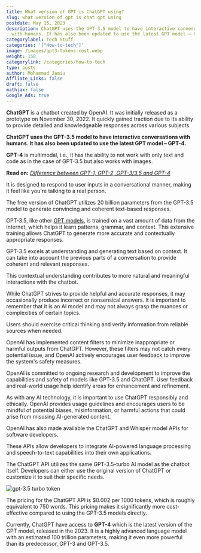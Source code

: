```yaml
---
title: What version of GPT is ChatGPT using?
slug: what version of gpt is chat gpt using
postdate: May 15, 2023
description: ChatGPT uses the GPT-3.5 model to have interactive conversations
  with humans. It has also been updated to use the latest GPT model – GPT-4.
categorylabel: Tech Stuff
categories: '["How-to-tech"]'
image: /images/gpt3-tokens-cost.webp
weight: 158
categorylink: /categories/how-to-tech
type: posts
author: Mohammad Jamiu
Affliate_Links: false
draft: false
mathjax: false
Google_Ads: true
---
```

**ChatGPT** is a chatbot created by OpenAI. It was initially released as a prototype on November 30, 2022. It quickly gained traction due to its ability to provide detailed and knowledgeable responses across various subjects.

**ChatGPT uses the GPT-3.5 model to have interactive conversations with humans. It has also been updated to use the latest GPT model – GPT-4.**

**GPT-4** is multimodal, i.e., it has the ability to not work with only text and code as in the case of GPT-3.5 but also works with images.

**Read on:** *[Difference between GPT-1, GPT-2, GPT-3/3.5 and GPT-4](/how-to-tech/difference-between-gpt-1-gpt-2-gpt-3-gpt-4/)*

It is designed to respond to user inputs in a conversational manner, making it feel like you're talking to a real person. 

The free version of ChatGPT utilizes 20 billion parameters from the GPT-3.5 model to generate convincing and coherent text-based responses.

GPT-3.5, like other [GPT models](/how-to-tech/difference-between-gpt-1-gpt-2-gpt-3-gpt-4/), is trained on a vast amount of data from the internet, which helps it learn patterns, grammar, and context. This extensive training allows ChatGPT to generate more accurate and contextually appropriate responses.

GPT-3.5 excels at understanding and generating text based on context. It can take into account the previous parts of a conversation to provide coherent and relevant responses. 

This contextual understanding contributes to more natural and meaningful interactions with the chatbot.

While ChatGPT strives to provide helpful and accurate responses, it may occasionally produce incorrect or nonsensical answers. It is important to remember that it is an AI model and may not always grasp the nuances or complexities of certain topics. 

Users should exercise critical thinking and verify information from reliable sources when needed.

OpenAI has implemented content filters to minimize inappropriate or harmful outputs from ChatGPT. However, these filters may not catch every potential issue, and OpenAI actively encourages user feedback to improve the system's safety measures.

OpenAI is committed to ongoing research and development to improve the capabilities and safety of models like GPT-3.5 and ChatGPT. User feedback and real-world usage help identify areas for enhancement and refinement.

As with any AI technology, it is important to use ChatGPT responsibly and ethically. OpenAI provides usage guidelines and encourages users to be mindful of potential biases, misinformation, or harmful actions that could arise from misusing AI-generated content.

OpenAI has also made available the ChatGPT and Whisper model APIs for software developers. 

These APIs allow developers to integrate AI-powered language processing and speech-to-text capabilities into their own applications. 

The ChatGPT API utilizes the same GPT-3.5-turbo AI model as the chatbot itself. Developers can either use the original version of ChatGPT or customize it to suit their specific needs.

![gpt-3.5 turbo token](/images/gpt3-tokens-cost.webp "gpt-3.5 turbo token")

The pricing for the ChatGPT API is $0.002 per 1000 tokens, which is roughly equivalent to 750 words. This pricing makes it significantly more cost-effective compared to using the GPT-3.5 models directly.

Currently, ChatGPT have access to **GPT-4** which is the latest version of the GPT model, released in the 2023. It is a highly advanced language model with an estimated 100 trillion parameters, making it even more powerful than its predecessor, GPT-3 and GPT-3.5.